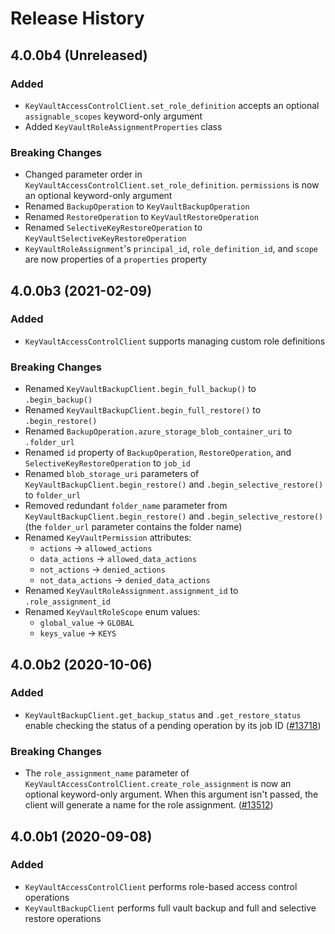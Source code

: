 # Release History

## 4.0.0b4 (Unreleased)
### Added
- `KeyVaultAccessControlClient.set_role_definition` accepts an optional 
  `assignable_scopes` keyword-only argument
- Added `KeyVaultRoleAssignmentProperties` class

### Breaking Changes
- Changed parameter order in `KeyVaultAccessControlClient.set_role_definition`.
  `permissions` is now an optional keyword-only argument
- Renamed `BackupOperation` to `KeyVaultBackupOperation`
- Renamed `RestoreOperation` to `KeyVaultRestoreOperation`
- Renamed `SelectiveKeyRestoreOperation` to 
  `KeyVaultSelectiveKeyRestoreOperation`
- `KeyVaultRoleAssignment`'s `principal_id`, `role_definition_id`, and `scope`
  are now properties of a `properties` property


## 4.0.0b3 (2021-02-09)
### Added
- `KeyVaultAccessControlClient` supports managing custom role definitions

### Breaking Changes
- Renamed `KeyVaultBackupClient.begin_full_backup()` to `.begin_backup()`
- Renamed `KeyVaultBackupClient.begin_full_restore()` to `.begin_restore()`
- Renamed `BackupOperation.azure_storage_blob_container_uri` to `.folder_url`
- Renamed `id` property of `BackupOperation`, `RestoreOperation`, and
 `SelectiveKeyRestoreOperation` to `job_id`
- Renamed `blob_storage_uri` parameters of `KeyVaultBackupClient.begin_restore()`
  and `.begin_selective_restore()` to `folder_url`
- Removed redundant `folder_name` parameter from
  `KeyVaultBackupClient.begin_restore()` and `.begin_selective_restore()` (the
  `folder_url` parameter contains the folder name)
- Renamed `KeyVaultPermission` attributes:
  - `actions` -> `allowed_actions`
  - `data_actions` -> `allowed_data_actions`
  - `not_actions` -> `denied_actions`
  - `not_data_actions` -> `denied_data_actions`
- Renamed `KeyVaultRoleAssignment.assignment_id` to `.role_assignment_id`
- Renamed `KeyVaultRoleScope` enum values:
  - `global_value` -> `GLOBAL`
  - `keys_value` -> `KEYS`

## 4.0.0b2 (2020-10-06)
### Added
- `KeyVaultBackupClient.get_backup_status` and `.get_restore_status` enable
  checking the status of a pending operation by its job ID
  ([#13718](https://github.com/Azure/azure-sdk-for-python/issues/13718))

### Breaking Changes
- The `role_assignment_name` parameter of
  `KeyVaultAccessControlClient.create_role_assignment` is now an optional
  keyword-only argument. When this argument isn't passed, the client will
  generate a name for the role assignment.
  ([#13512](https://github.com/Azure/azure-sdk-for-python/issues/13512))

## 4.0.0b1 (2020-09-08)
### Added
- `KeyVaultAccessControlClient` performs role-based access control operations
- `KeyVaultBackupClient` performs full vault backup and full and selective
  restore operations
